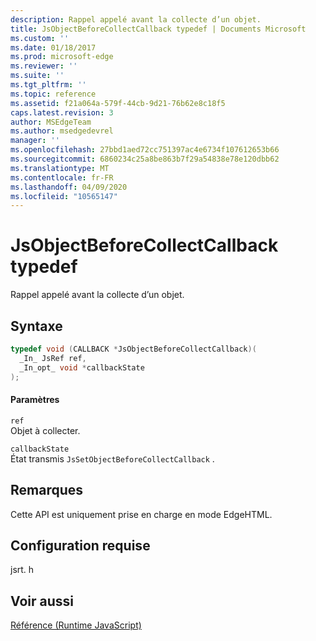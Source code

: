 ```yaml
---
description: Rappel appelé avant la collecte d’un objet.
title: JsObjectBeforeCollectCallback typedef | Documents Microsoft
ms.custom: ''
ms.date: 01/18/2017
ms.prod: microsoft-edge
ms.reviewer: ''
ms.suite: ''
ms.tgt_pltfrm: ''
ms.topic: reference
ms.assetid: f21a064a-579f-44cb-9d21-76b62e8c18f5
caps.latest.revision: 3
author: MSEdgeTeam
ms.author: msedgedevrel
manager: ''
ms.openlocfilehash: 27bbd1aed72cc751397ac4e6734f107612653b66
ms.sourcegitcommit: 6860234c25a8be863b7f29a54838e78e120dbb62
ms.translationtype: MT
ms.contentlocale: fr-FR
ms.lasthandoff: 04/09/2020
ms.locfileid: "10565147"
---
```

# JsObjectBeforeCollectCallback typedef
Rappel appelé avant la collecte d’un objet.  
  
## Syntaxe  
  
```cpp  
typedef void (CALLBACK *JsObjectBeforeCollectCallback)(  
  _In_ JsRef ref,  
  _In_opt_ void *callbackState  
);  
```  
  
#### Paramètres  
 `ref`  
 Objet à collecter.  
  
 `callbackState`  
 État transmis `JsSetObjectBeforeCollectCallback` .  
  
## Remarques  
 Cette API est uniquement prise en charge en mode EdgeHTML.  
  
## Configuration requise  
 jsrt. h  
  
## Voir aussi  
 [Référence (Runtime JavaScript)](../chakra-hosting/reference-javascript-runtime.md)